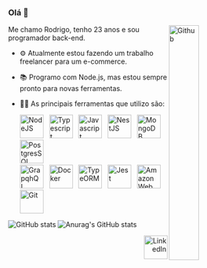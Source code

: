 ### Olá 👋

<img width="35%" align="right" alt="Github" src="https://cdn.dribbble.com/users/2459439/screenshots/5314041/gamerpeople1_3.gif" />

Me chamo Rodrigo, tenho 23 anos e sou programador back-end.

- ⚙  Atualmente estou fazendo um trabalho freelancer para um e-commerce.
- 📚 Programo com Node.js, mas estou sempre pronto para novas ferramentas.
- 👨‍💻 As principais ferramentas que utilizo são:  

  <a href="https://nodejs.org/en/"><img width="48px" height="48px" alt="NodeJS" src="https://cdn.icon-icons.com/icons2/2415/PNG/512/nodejs_original_wordmark_logo_icon_146412.png" /></a> &nbsp;
  <a href="https://www.typescriptlang.org//"><img width="48px" height="48px" alt="Typescript" src="https://cdn.icon-icons.com/icons2/2107/PNG/512/file_type_typescript_official_icon_130107.png" /></a> &nbsp;
  <a href="https://www.javascript.com/"><img width="48px" height="48px" alt="Javascript" src="https://cdn.icon-icons.com/icons2/2415/PNG/512/javascript_original_logo_icon_146455.png" /></a> &nbsp;
  <a href="https://nestjs.com/"><img width="48px" height="48px" alt="NestJS" src="https://cdn.icon-icons.com/icons2/2107/PNG/512/file_type_nestjs_icon_130355.png" /></a> &nbsp;
  <a href="https://www.mongodb.com/pt-br"><img width="48px" height="48px" alt="MongoDB" src="https://cdn.icon-icons.com/icons2/2415/PNG/512/mongodb_plain_wordmark_logo_icon_146423.png" /></a>
  <a href="https://www.postgresql.org/"><img width="48px" height="48px" alt="PostgresSQL" src="https://uxwing.com/wp-content/themes/uxwing/download/10-brands-and-social-media/postgresql.png" /></a> &nbsp; <br>
  <a href="https://graphql.org/"><img width="48px" height="48px" alt="GrapqhQL" src="https://cdn.icon-icons.com/icons2/2107/PNG/512/file_type_graphql_icon_130564.png" /></a> &nbsp;
  <a href="https://www.docker.com/"><img width="48px" height="48px" alt="Docker" src="https://cdn.icon-icons.com/icons2/2415/PNG/512/docker_original_wordmark_logo_icon_146557.png" /></a> &nbsp;
  <a href="https://typeorm.io/#/"><img width="48px" height="48px" alt="TypeORM" src="https://avatars.githubusercontent.com/u/20165699?s=200&v=4" /></a> &nbsp;
  <a href="https://jestjs.io/pt-BR/"><img width="48px" height="48px" alt="Jest" src="https://cdn.icon-icons.com/icons2/2107/PNG/512/file_type_jest_icon_130514.png" /></a> &nbsp;
  <a href="https://aws.amazon.com/pt/" ><img width="48px" height="48px" alt="Amazon Web Services" src="https://cdn.icon-icons.com/icons2/2389/PNG/512/amazon_aws_logo_icon_145507.png" /></a> &nbsp;
  <a href="https://git-scm.com/"><img width="48px" height="48px" alt="Git" src="https://cdn.icon-icons.com/icons2/2415/PNG/512/git_original_wordmark_logo_icon_146510.png" /></a> 










![GitHub stats](https://github-readme-stats.vercel.app/api?username=rodrigocarmo&show_icons=true) ![Anurag's GitHub stats](https://github-readme-stats.vercel.app/api?username=rodrigocarmo&count_private=true)




<div align="right" ><a href="https://www.linkedin.com/in/rodrigocarmo97/"><img width="48px" height="48px" alt="LinkedIn" src="https://cdn.icon-icons.com/icons2/1099/PNG/512/1485482199-linkedin_78667.png" /></a></div>




